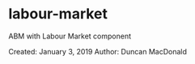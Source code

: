 # labour-market
ABM with Labour Market component

Created: January 3, 2019
Author: Duncan MacDonald
